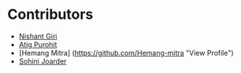 # Contributors

- [Nishant Giri](https://github.com/nishant-giri "View Profile")
- [Atig Purohit](https://github.com/AtigPurohit "View Profile")
- [Hemang Mitra] (https://github.com/Hemang-mitra "View Profile")
- [Sohini Joarder](https://github.com/SohinijRover "View Profile")